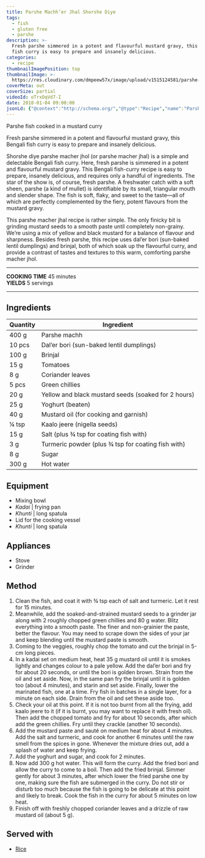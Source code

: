 ```yaml
---
title: Parshe Machh’er Jhal Shorshe Diye
tags:
  - fish
  - gluten free
  - parshe
description: >-
  Fresh parshe simmered in a potent and flavourful mustard gravy, this Bengali
  fish curry is easy to prepare and insanely delicious.
categories:
  - recipe
thumbnailImagePosition: top
thumbnailImage: >-
  https://res.cloudinary.com/dmpeew57x/image/upload/v1515124581/parshe-jhol2-website-thumbnail-_zvq0vs.png
coverMeta: out
coverSize: partial
videoId: oTrxOqVd7-I
date: 2018-01-04 09:00:00
jsonLd: {"@context":"http://schema.org/","@type":"Recipe","name":"Parshe Macher Shorshe Jhal","author":"Bong Eats","image":"https://res.cloudinary.com/dmpeew57x/image/upload/v1515124581/parshe-jhol2-website-thumbnail-_zvq0vs.png","description":"Fresh parshe simmered in a potent and flavourful mustard gravy, this Bengali fish curry is easy to prepare and insanely delicious.","prepTime":"PT15M","totalTime":"PT30M","recipeYield":"5", "recipeIngredient":["400 g Parshe machh","10 pcs Dal’er bori (sun-baked lentil dumplings)","100 g Brinjal","15 g Tomatoes","8 g Coriander leaves","5 pcs Green chillies","20 g Yellow and black mustard seeds (soaked for 2 hours)","25 g Yoghurt (beaten)","40 g Mustard oil (for cooking and garnish)","¼ tsp Kaalo jeere (nigella seeds)","15 g Salt (plus ¾ tsp for coating fish with)","3 g Turmeric powder (plus ¾ tsp for coating fish with)","8 g Sugar","300 g Hot water"],"recipeInstructions":["1. Clean the fish, and coat it with ¾ tsp each of salt and turmeric. Let it rest for 15 minutes.","2. Meanwhile, add the soaked-and-strained mustard seeds to a grinder jar along with 2 roughly chopped green chillies and 80 g water. Blitz everything into a smooth paste. The finer and non-grainier the paste, better the flavour. You may need to scrape down the sides of your jar and keep blending until the mustard paste is smooth.","3. Coming to the veggies, roughly chop the tomato and cut the brinjal in 5-cm long pieces.","4. In a kadai set on medium heat, heat 35 g mustard oil until it is smokes lightly and changes colour to a pale yellow. Add the dal’er bori and fry for about 20 seconds, or until the bori is golden brown. Strain from the oil and set aside. Now, in the same pan fry the brinjal until it is golden too (about 4 minutes), and starin and set aside. Finally, lower the marinated fish, one at a time. Fry fish in batches in a single layer, for a minute on each side. Drain from the oil and set these aside too.","5. Check your oil at this point. If it is not too burnt from all the frying, add kaalo jeere to it (if it is burnt, you may want to replace it with fresh oil). Then add the chopped tomato and fry for about 10 seconds, after which add the green chillies. Fry until they crackle (another 10 seconds).","6. Add the mustard paste and sauté on medium heat for about 4 minutes. Add the salt and turmeric, and cook for another 6 minutes until the raw smell from the spices in gone. Whenever the mixture dries out, add a splash of water and keep frying.","7. Add the yoghurt and sugar, and cook for 2 minutes.","8. Now add 300 g hot water. This will form the curry. Add the fried bori and allow the curry to come to a boil. Then add the fried brinjal. Simmer gently for about 3 minutes, after which lower the fried parshe one by one, making sure the fish are submerged in the curry. Do not stir or disturb too much because the fish is going to be delicate at this point and likely to break. Cook the fish in the curry for about 5 minutes on low heat.","9. Finish off with freshly chopped coriander leaves and a drizzle of raw mustard oil (about 5 g)."]}
---
```



<p class="post-byline">Parshe fish cooked in a mustard curry</p>

<p class="post-intro">Fresh parshe simmered in a potent and flavourful mustard gravy, this Bengali fish curry is easy to prepare and insanely delicious.</p>

<!-- more -->
<span class="dropcap">S</span>horshe diye parshe macher jhol (or parshe macher jhal) is a simple and delectable Bengali fish curry. Here, fresh parshe is simmered in a potent and flavourful mustard gravy. This Bengali fish-curry recipe is easy to prepare, insanely delicious, and requires only a handful of ingredients. The star of the show is, of course, fresh parshe. A freshwater catch with a soft sheen, parshe (a kind of mullet) is identifiable by its small, triangular mouth and slender shape. The fish is soft, flaky, and sweet to the taste—all of which are perfectly complemented by the fiery, potent flavours from the mustard gravy. 
</p>

This parshe macher jhal recipe is rather simple. The only finicky bit is grinding mustard seeds to a smooth paste until completely non-grainy. We’re using a mix of yellow and black mustard for a balance of flavour and sharpness. Besides fresh parshe, this recipe uses dal’er bori (sun-baked lentil dumplings) and brinjal, both of which soak up the flavourful curry, and provide a contrast of tastes and textures to this warm, comforting parshe macher jhol.

***

**COOKING TIME** 45 minutes   
**YIELDS** 5 servings

***
## Ingredients
| Quantity | Ingredient                                          | 
|----------|-----------------------------------------------------|
|    400 g | Parshe machh                                        |
|   10 pcs | Dal’er bori (sun-baked lentil dumplings)            |
|    100 g | Brinjal                                             |
|     15 g | Tomatoes                                            |
|      8 g | Coriander leaves                                    |
|    5 pcs | Green chillies                                      |
|     20 g | Yellow and black mustard seeds (soaked for 2 hours) |
|     25 g | Yoghurt (beaten)                                    |
|     40 g | Mustard oil (for cooking and garnish)               |
|    ¼ tsp | Kaalo jeere (nigella seeds)                         |
|     15 g | Salt (plus ¾ tsp for coating fish with)             |
|      3 g | Turmeric powder (plus ¾ tsp for coating fish with)  |
|      8 g | Sugar                                               |
|    300 g | Hot water                                           |


## Equipment
- Mixing bowl
- _Kadai_ | frying pan
-  _Khunti_ | long spatula
- Lid for the cooking vessel
- _Khunti_ | long spatula

## Appliances
- Stove
- Grinder

## Method
1. Clean the fish, and coat it with ¾ tsp each of salt and turmeric. Let it rest for 15 minutes. 
2. Meanwhile, add the soaked-and-strained mustard seeds to a grinder jar along with 2 roughly chopped green chillies and 80 g water. Blitz everything into a smooth paste. The finer and non-grainier the paste, better the flavour. You may need to scrape down the sides of your jar and keep blending until the mustard paste is smooth.
3. Coming to the veggies, roughly chop the tomato and cut the brinjal in 5-cm long pieces.
4. In a kadai set on medium heat, heat 35 g mustard oil until it is smokes lightly and changes colour to a pale yellow. Add the dal’er bori and fry for about 20 seconds, or until the bori is golden brown. Strain from the oil and set aside. Now, in the same pan fry the brinjal until it is golden too (about 4 minutes), and starin and set aside. Finally, lower the marinated fish, one at a time. Fry fish in batches in a single layer, for a minute on each side. Drain from the oil and set these aside too. 
5. Check your oil at this point. If it is not too burnt from all the frying, add kaalo jeere to it (if it is burnt, you may want to replace it with fresh oil). Then add the chopped tomato and fry for about 10 seconds, after which add the green chillies. Fry until they crackle (another 10 seconds). 
6. Add the mustard paste and sauté on medium heat for about 4 minutes. Add the salt and turmeric, and cook for another 6 minutes until the raw smell from the spices in gone. Whenever the mixture dries out, add a splash of water and keep frying. 
7. Add the yoghurt and sugar, and cook for 2 minutes.
8. Now add 300 g hot water. This will form the curry. Add the fried bori and allow the curry to come to a boil. Then add the fried brinjal. Simmer gently for about 3 minutes, after which lower the fried parshe one by one, making sure the fish are submerged in the curry. Do not stir or disturb too much because the fish is going to be delicate at this point and likely to break. Cook the fish in the curry for about 5 minutes on low heat. 
9. Finish off with freshly chopped coriander leaves and a drizzle of raw mustard oil (about 5 g). 
  

## Served with
- [Rice](/how-to/cook-the-perfect-rice/)
